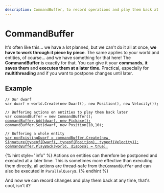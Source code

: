 ```yaml
---
description: CommandBuffer, to record operations and play them back at any time.
---
```


# CommandBuffer

It's often like this... we have a lot planned, but we can't do it all at once, **we have to work through it piece by piece**. The same applies to your world and entities, of course... and we have something for that here! The **CommandBuffer** is exactly for that. You can give it your **commands**, **it saves them** and **executes them at a later time**. Practical, especially for **multithreading** and if you want to postpone changes until later.

## Example

<pre class="language-csharp"><code class="lang-csharp">// Our dwarf
var dwarf = world.Create(new Dwarf(), new Position(), new Velocity());

// Buffering actions on entities to play them back later
var commandBuffer = new CommandBuffer();
<a data-footnote-ref href="#user-content-fn-1">commandBuffer.Add(dwarf, new Pickaxe();</a>
commandBuffer.Set(dwarf, new Position(10,10);

// Buffering a whole entity
<a data-footnote-ref href="#user-content-fn-2">var nonExistingDwarf = commandBuffer.Create(new Signature(typeof(Dwarf), typeof(Position), typeof(Velocity));</a>
<a data-footnote-ref href="#user-content-fn-3">commandBuffer.PlayBack(world, disposal = true);</a>
</code></pre>

{% hint style="info" %}
Actions on entities can therefore be postponed and executed at a later time. This is sometimes more effective than executing them directly, all actions are thread-safe from the`CommandBuffer` and can also be executed in `ParallelQuery`s.
{% endhint %}

And now we can record changes and play them back at any time, that's cool, isn't it?

[^1]: Do not add the components immediately, but at a later time.

[^2]: Not only can changes be postponed, but entire [`entities`](../entity.md) can also be created and edited at a later date.

[^3]: Transfers the changes into the [**world**](../world.md). Executes the changes. If \`disposal\` is false, we can playback the same changes multiple times without rerecording them.

